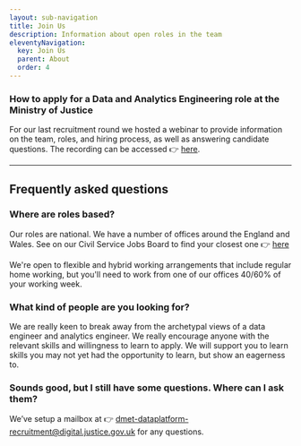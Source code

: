 ```yaml
---
layout: sub-navigation
title: Join Us
description: Information about open roles in the team
eleventyNavigation:
  key: Join Us
  parent: About
  order: 4
---
```

### How to apply for a Data and Analytics Engineering role at the Ministry of Justice

For our last recruitment round we hosted a webinar to provide information on the team, roles, and hiring process, as well as answering candidate questions. The recording can be accessed 👉 [here](https://www.youtube.com/watch?v=UJ-ICxrgJ6g).

---------

## Frequently asked questions

### Where are roles based?

Our roles are national. We have a number of offices around the England and Wales. See on our Civil Service Jobs Board to find your closest one 👉 [here](https://www.civilservicejobs.service.gov.uk/csr/index.cgi?SID=Y29udGV4dGlkPTE0NTA1NjA0NCZvd25lcj01MDcwMDAwJm93bmVydHlwZT1mYWlyJnBhZ2VhY3Rpb249c2VhcmNoY29udGV4dCZwYWdlY2xhc3M9U2VhcmNoJnJlcXNpZz0xNzU0NDA3MjgzLWU3MDUzOGRjYzJlYzhiMmNmY2RjNjRlMGRiZjk3ZjNjZDIzZDFlM2U=)

We're open to flexible and hybrid working arrangements that include regular home working, but you'll need to work from one of our offices 40/60% of your working week.

### What kind of people are you looking for?

We are really keen to break away from the archetypal views of a data engineer and analytics engineer. We really encourage anyone with the relevant skills and willingness to learn to apply. We will support you to learn skills you may not yet had the opportunity to learn, but show an eagerness to. 

### Sounds good, but I still have some questions. Where can I ask them?

We’ve setup a mailbox at 👉 dmet-dataplatform-recruitment@digital.justice.gov.uk for any questions. 
